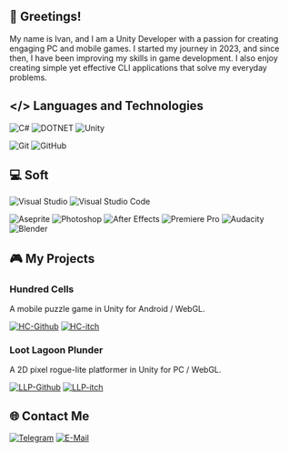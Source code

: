 ## 👋 Greetings! 
My name is Ivan, and I am a Unity Developer with a passion for creating engaging PC and mobile games. I started my journey in 2023, and since then, I have been improving my skills in game development. I also enjoy creating simple yet effective CLI applications that solve my everyday problems.

## </> Languages and Technologies
![C#](https://img.shields.io/badge/-CSharp-090909?style=for-the-badge&logo=CSharp&logoColor=a57fde)
![DOTNET](https://img.shields.io/badge/-dotnet-090909?style=for-the-badge&logo=dotnet&logoColor=a87cde)
![Unity](https://img.shields.io/badge/-Unity-090909?style=for-the-badge&logo=unity)

![Git](https://img.shields.io/badge/-git-090909?style=for-the-badge&logo=git)
![GitHub](https://img.shields.io/badge/-github-090909?style=for-the-badge&logo=github)

## 💻 Soft
![Visual Studio](https://img.shields.io/badge/-visual_studio-090909?style=for-the-badge&logo=visualstudio&logoColor=a87cde)
![Visual Studio Code](https://img.shields.io/badge/-visual_studio_code-090909?style=for-the-badge&logo=visualstudiocode&logoColor=blue)

![Aseprite](https://img.shields.io/badge/-aseprite-090909?style=for-the-badge&logo=aseprite)
![Photoshop](https://img.shields.io/badge/-Photoshop-090909?style=for-the-badge&logo=adobephotoshop)
![After Effects](https://img.shields.io/badge/-after_effects-090909?style=for-the-badge&logo=adobeaftereffects)
![Premiere Pro](https://img.shields.io/badge/-Premiere_Pro-090909?style=for-the-badge&logo=adobepremierepro)
![Audacity](https://img.shields.io/badge/-audacity-090909?style=for-the-badge&logo=audacity&logoColor=yellow)
![Blender](https://img.shields.io/badge/-blender-090909?style=for-the-badge&logo=blender)

## 🎮 My Projects 
### Hundred Cells
A mobile puzzle game in Unity for Android / WebGL.

[![HC-Github](https://img.shields.io/badge/-github-090909?style=for-the-badge&logo=github)](https://github.com/Zixxatis/Hundred-Cells)
[![HC-itch](https://img.shields.io/badge/-itch.io-090909?style=for-the-badge&logo=itchdotio)](https://zixxatis.itch.io/hundred-cells)

### Loot Lagoon Plunder
A 2D pixel rogue-lite platformer in Unity for PC / WebGL.

[![LLP-Github](https://img.shields.io/badge/-github-090909?style=for-the-badge&logo=github)](https://github.com/Zixxatis/Loot-Lagoon-Plunder)
[![LLP-itch](https://img.shields.io/badge/-itch.io-090909?style=for-the-badge&logo=itchdotio)](https://zixxatis.itch.io/loot-lagoon-plunder)


## 🌐 Contact Me
[![Telegram](https://img.shields.io/badge/-telegram-090909?style=for-the-badge&logo=telegram)](https://t.me/i9v_03)
[![E-Mail](https://img.shields.io/badge/-e--mail-090909?style=for-the-badge&logo=protonmail)](mailto:zixxatis@protonmail.com)
